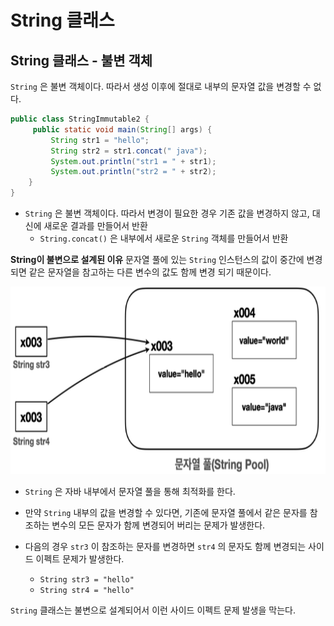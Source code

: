 # String 클래스

## String 클래스 - 불변 객체
`String` 은 불변 객체이다. 따라서 생성 이후에 절대로 내부의 문자열 값을 변경할 수 없다.

```java
public class StringImmutable2 {
     public static void main(String[] args) {
         String str1 = "hello";
         String str2 = str1.concat(" java");
         System.out.println("str1 = " + str1);
         System.out.println("str2 = " + str2);
	}
}
```
- `String` 은 불변 객체이다. 따라서 변경이 필요한 경우 기존 값을 변경하지 않고, 대신에 새로운 결과를 만들어서 반환
	- `String.concat()` 은 내부에서 새로운 `String` 객체를 만들어서 반환

**String이 불변으로 설계된 이유**
문자열 풀에 있는 `String` 인스턴스의 값이 중간에 변경되면 같은 문자열을 참고하는 다른 변수의 값도 함께 변경 되기 때문이다.

<img src="/img/Java-mid/mid-1_1.png" alt="String" width="600" height="300" />


- `String` 은 자바 내부에서 문자열 풀을 통해 최적화를 한다.
- 만약 `String` 내부의 값을 변경할 수 있다면, 기존에 문자열 풀에서 같은 문자를 참조하는 변수의 모든 문자가 함께 변경되어 버리는 문제가 발생한다. 

- 다음의 경우 `str3` 이 참조하는 문자를 변경하면 `str4` 의 문자도 함께 변경되는 사이드 이펙트 문제가 발생한다.
	- `String str3 = "hello"`
	- `String str4 = "hello"`


`String` 클래스는 불변으로 설계되어서 이런 사이드 이펙트 문제 발생을 막는다.
